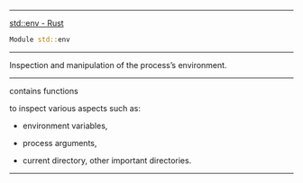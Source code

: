 ____

[std::env - Rust](https://doc.rust-lang.org/nightly/std/env/index.html)

```rust
Module std::env
```

____

Inspection and manipulation of the process’s environment.

____

contains functions 

to inspect various aspects such as:

- environment variables,

- process arguments,

- current directory, other important directories.

____
